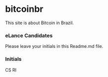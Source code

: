 # bitcoinbr

This site is about Bitcoin in Brazil.

### eLance Candidates

Please leave your initials in this Readme.md file.

### Initials
CS
RI
